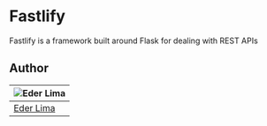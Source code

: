 # Fastlify

Fastlify is a framework built around Flask for dealing with REST APIs

## Author

| ![Eder Lima](https://github.com/Nxrth-x.png?size=100) |
| ----------------------------------------------------- |
| [Eder Lima](https://github.com/Nxrth-x)               |
